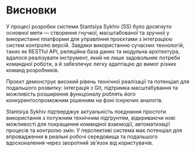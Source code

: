# Висновки
У процесі розробки системи Stantsiya Sykhiv (SS) було досягнуто основної мети — створення гнучкої, масштабованої та зручної у використанні платформи для управління проєктами з інтеграцією систем контролю версій. Завдяки використанню сучасних технологій, таких як RESTful API, реляційна база даних та модульна архітектура, вдалося реалізувати інструмент, який не лише задовольняє потреби командної роботи, а й забезпечує легку адаптацію до вимог різних команд розробників.

Проєкт демонструє високий рівень технічної реалізації та потенціал для подальшого розвитку: інтеграція з Git, підтримка масштабування та можливість розширення функціоналу роблять його конкурентоспроможним рішенням на фоні існуючих аналогів.

Stantsiya Sykhiv підтверджує актуальність поєднання простоти використання з потужним технічним підґрунтям, відкриваючи нові можливості для покращення командної взаємодії, автоматизації процесів та контролю змін. У перспективі система має потенціал для впровадження в реальні робочі середовища та подальшого вдосконалення через зворотний зв'язок від користувачів.

